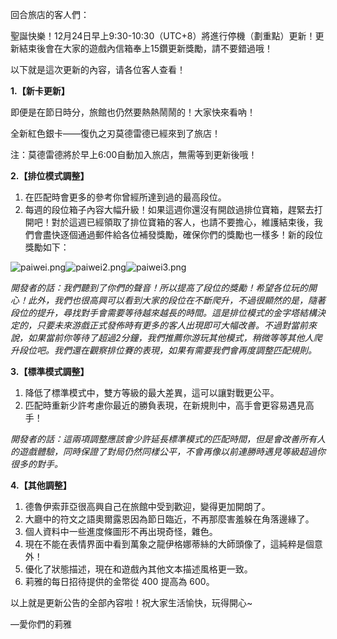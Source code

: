 回合旅店的客人們：



聖誕快樂！12月24日早上9:30-10:30（UTC+8）將進行停機（劃重點）更新！更新結束後會在大家的遊戲內信箱奉上15鑽更新獎勵，請不要錯過哦！

以下就是這次更新的內容，请各位客人查看！



**1.【新卡更新】**

即便是在節日時分，旅館也仍然要熱熱鬧鬧的！大家快來看吶！

全新紅色銀卡——復仇之刃莫德雷德已經來到了旅店！

注：莫德雷德將於早上6:00自動加入旅店，無需等到更新後哦！



**2.【排位模式調整】**

1. 在匹配時會更多的參考你曾經所達到過的最高段位。
2. 每週的段位箱子內容大幅升級！如果這週你還沒有開啟過排位寶箱，趕緊去打開吧！對於這週已經領取了排位寶箱的客人，也請不要擔心，維護結束後，我們會盡快逐個通過郵件給各位補發獎勵，確保你們的獎勵也一樣多！新的段位獎勵如下：

![paiwei.png](https://myturn.feiyuglobal.com/public/upload/20191223_e2c0f48944164.png)![paiwei2.png](https://myturn.feiyuglobal.com/public/upload/20191223_81777ede43e6e.png)![paiwei3.png](https://myturn.feiyuglobal.com/public/upload/20191223_bb76a84ba8fb2.png)

*開發者的話：我們聽到了你們的聲音！所以提高了段位的獎勵！希望各位玩的開心！此外，我們也很高興可以看到大家的段位在不斷爬升，不過很顯然的是，隨著段位的提升，尋找對手會需要等待越來越長的時間。這是排位模式的金字塔結構決定的，只要未來游戲正式發佈時有更多的客人出現即可大幅改善。不過對當前來說，如果當前你等待了超過2分鐘，我們推薦你游玩其他模式，稍微等等其他人爬升段位吧。我們還在觀察排位賽的表現，如果有需要我們會再度調整匹配規則。*



**3.【標準模式調整】**

1. 降低了標準模式中，雙方等級的最大差異，這可以讓對戰更公平。
2. 匹配時重新少許考慮你最近的勝負表現，在新規則中，高手會更容易遇見高手！



*開發者的話：這兩項調整應該會少許延長標準模式的匹配時間，但是會改善所有人的遊戲體驗，同時保證了對局仍然同樣公平，不會再像以前連勝時遇見等級超過你很多的對手。*



**4.【其他調整】**

1. 德魯伊索菲亞很高興自己在旅館中受到歡迎，變得更加開朗了。
2. 大廳中的符文之語奧爾露恩因為節日臨近，不再那麼害羞躲在角落邊緣了。
3. 個人資料中一些進度條圖形不再出現奇怪，雜色。
4. 現在不能在表情界面中看到萬象之龍伊格娜蒂絲的大師頭像了，這純粹是個意外！
5. 優化了狀態描述，現在和遊戲內其他文本描述風格更一致。
6. 莉雅的每日招待提供的金幣從 400 提高為 600。



以上就是更新公告的全部內容啦！祝大家生活愉快，玩得開心~

—愛你們的莉雅